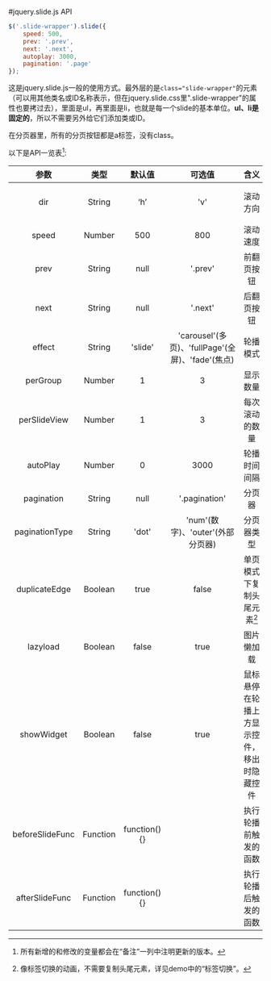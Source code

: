#jquery.slide.js API

```javascript
$('.slide-wrapper').slide({
	speed: 500,
	prev: '.prev',
	next: '.next',
  	autoplay: 3000,
	pagination: '.page'
});
```

这是jquery.slide.js一般的使用方式。最外层的是`class="slide-wrapper"`的元素（可以用其他类名或ID名称表示，但在jquery.slide.css里".slide-wrapper"的属性也要拷过去），里面是ul，再里面是li，也就是每一个slide的基本单位。__ul、li是固定的__，所以不需要另外给它们添加类或ID。

在分页器里，所有的分页按钮都是a标签，没有class。

以下是API一览表[^1]:

|       参数        |    类型    |     默认值      |                   可选值                    |          含义           |                  备注                   |
| :-------------: | :------: | :----------: | :--------------------------------------: | :-------------------: | :-----------------------------------: |
|       dir       |  String  |     ‘h’      |                   'v'                    |         滚动方向          | 原先可选值是‘horizontal’和‘vertical’，V2.2后简写 |
|      speed      |  Number  |     500      |                   800                    |         滚动速度          |                                       |
|      prev       |  String  |     null     |                 '.prev'                  |         前翻页按钮         |                                       |
|      next       |  String  |     null     |                 '.next'                  |         后翻页按钮         |                                       |
|     effect      |  String  |   'slide'    | 'carousel'(多页)、'fullPage'(全屏)、'fade'(焦点) |         轮播模式          |                                       |
|    perGroup     |  Number  |      1       |                    3                     |         显示数量          |                                       |
|  perSlideView   |  Number  |      1       |                    3                     |        每次滚动的数量        |                                       |
|    autoPlay     |  Number  |      0       |                   3000                   |        轮播时间间隔         |                大于0时有效                 |
|   pagination    |  String  |     null     |              '.pagination'               |          分页器          |                                       |
| paginationType  |  String  |    'dot'     |         'num'(数字)、'outer'(外部分页器)         |         分页器类型         |                                       |
|  duplicateEdge  | Boolean  |     true     |                  false                   |    单页模式下复制头尾元素[^2]    |                V2.2添加                 |
|    lazyload     | Boolean  |    false     |                   true                   |         图片懒加载         |                V2.2添加                 |
|   showWidget    | Boolean  |    false     |                   true                   | 鼠标悬停在轮播上方显示控件，移出时隐藏控件 |                V2.2添加                 |
| beforeSlideFunc | Function | function(){} |                                          |      执行轮播前触发的函数       |                V2.2添加                 |
| afterSlideFunc  | Function | function(){} |                                          |      执行轮播后触发的函数       |                V2.2添加                 |





[^1]: 所有新增的和修改的变量都会在“备注”一列中注明更新的版本。
[^2]: 像标签切换的动画，不需要复制头尾元素，详见demo中的“标签切换”。